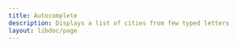 ```yaml
---
title: Autocomplete
description: Displays a list of cities from few typed letters
layout: libdoc/page
---
```

